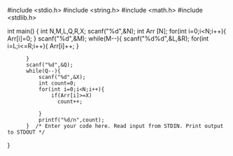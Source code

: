 #include <stdio.h>
#include <string.h>
#include <math.h>
#include <stdlib.h>

int main()
{
    int N,M,L,Q,R,X;
    scanf("%d",&N);
    int Arr [N];
    for(int i=0;i<N;i++){
        Arr[i]=0;
    }
    scanf("%d",&M);
          while(M--){
              scanf("%d%d",&L,&R);
              for(int i=L;i<=R;i++){
                  Arr[i]++;
              }
             
          }
          scanf("%d",&Q);
          while(Q--){
              scanf("%d",&X);
              int count=0;
              for(int i=0;i<N;i++){
                  if(Arr[i]>=X)
                    count++;
                
              }
              printf("%d/n",count);
          }  /* Enter your code here. Read input from STDIN. Print output to STDOUT */    
}
